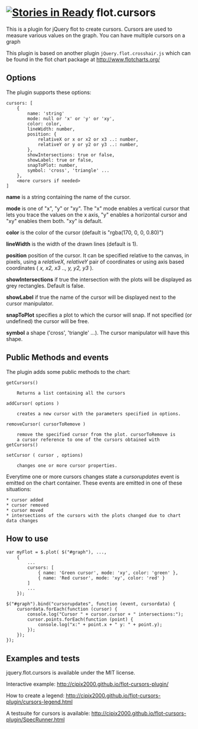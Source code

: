 [![Stories in Ready](https://badge.waffle.io/cipix2000/flot-cursors-plugin.png?label=ready&title=Ready)](https://waffle.io/cipix2000/flot-cursors-plugin)
flot.cursors
============

This is a plugin for jQuery flot to create cursors. Cursors are used to measure various values on the graph. You can have multiple cursors on a graph

This plugin is based on another plugin `jQuery.flot.crosshair.js` which can be found in the flot chart package at <http://www.flotcharts.org/>

Options
-------

The plugin supports these options:

    cursors: [
        {
            name: 'string'
            mode: null or 'x' or 'y' or 'xy',
            color: color,
            lineWidth: number,
            position: {
                relativeX or x or x2 or x3 ..: number,
                relativeY or y or y2 or y3 ..: number,
            },
            showIntersections: true or false,
            showLabel: true or false,
            snapToPlot: number,
            symbol: 'cross', 'triangle' ...
        },
        <more cursors if needed>
    ]

**name** is a string containing the name of the cursor.

**mode** is one of "x", "y" or "xy". The "x" mode enables a vertical
cursor that lets you trace the values on the x axis, "y" enables a
horizontal cursor and "xy" enables them both. "xy" is default.

**color** is the color of the cursor (default is "rgba(170, 0, 0, 0.80)")

**lineWidth** is the width of the drawn lines (default is 1).

**position** position of the cursor. It can be specified relative to the canvas, in pixels, 
using a *relativeX, relativeY* pair of coordinates or using axis based coordinates 
( *x, x2, x3 .., y, y2, y3* ).

**showIntersections** if true the intersection with the plots will be displayed as grey
rectangles. Default is false.

**showLabel** if true the name of the cursor will be displayed next to the cursor manipulator.

**snapToPlot** specifies a plot to which the cursor will snap. If not specified (or undefined) the cursor 
will be free.

**symbol** a shape ('cross', 'triangle' ...). The cursor manipulator will have this shape.


Public Methods and events
-------------------------


The plugin adds some public methods to the chart:

    getCursors()
    
        Returns a list containing all the cursors

    addCursor( options )
    
        creates a new cursor with the parameters specified in options.

    removeCursor( cursorToRemove )

        remove the specified cursor from the plot. cursorToRemove is
        a cursor reference to one of the cursors obtained with getCursors()

    setCursor ( cursor , options)

        changes one or more cursor properties.

Everytime one or more cursors changes state a *cursorupdates* event is emitted on the chart container.
These events are emitted in one of these situations:

    * cursor added
    * cursor removed
    * cursor moved
    * intersections of the cursors with the plots changed due to chart data changes 


How to use
----------

    var myFlot = $.plot( $("#graph"), ...,
        {
            ...
            cursors: [
                { name: 'Green cursor', mode: 'xy', color: 'green' },
                { name: 'Red cursor', mode: 'xy', color: 'red' }
            ]
            ...
        });

    $("#graph").bind("cursorupdates", function (event, cursordata) {
        cursordata.forEach(function (cursor) {
            console.log("Cursor " + cursor.cursor + " intersections:");
            cursor.points.forEach(function (point) {
                console.log("x:" + point.x + " y: " + point.y);
            });
        });
    });
    
Examples and tests
------------------

jquery.flot.cursors is available under the MIT license.

Interactive example: <http://cipix2000.github.io/flot-cursors-plugin/>

How to create a legend: <http://cipix2000.github.io/flot-cursors-plugin/cursors-legend.html>

A testsuite for cursors is available: <http://cipix2000.github.io/flot-cursors-plugin/SpecRunner.html>
